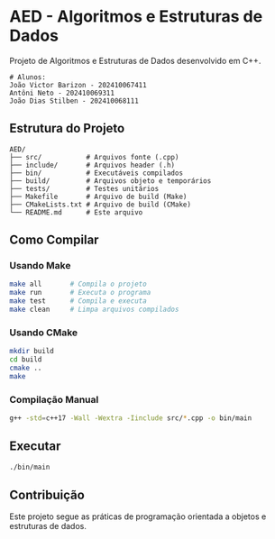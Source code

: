 ﻿# AED - Algoritmos e Estruturas de Dados

Projeto de Algoritmos e Estruturas de Dados desenvolvido em C++.


```
# Alunos:
João Victor Barizon - 202410067411
Antôni Neto - 202410069311
João Dias Stilben - 202410068111
```

## Estrutura do Projeto

```
AED/
├── src/           # Arquivos fonte (.cpp)
├── include/       # Arquivos header (.h)
├── bin/           # Executáveis compilados
├── build/         # Arquivos objeto e temporários
├── tests/         # Testes unitários
├── Makefile       # Arquivo de build (Make)
├── CMakeLists.txt # Arquivo de build (CMake)
└── README.md      # Este arquivo
```

## Como Compilar

### Usando Make
```bash
make all       # Compila o projeto
make run       # Executa o programa
make test      # Compila e executa
make clean     # Limpa arquivos compilados
```

### Usando CMake
```bash
mkdir build
cd build
cmake ..
make
```

### Compilação Manual
```bash
g++ -std=c++17 -Wall -Wextra -Iinclude src/*.cpp -o bin/main
```

## Executar
```bash
./bin/main
```

## Contribuição
Este projeto segue as práticas de programação orientada a objetos e estruturas de dados.
